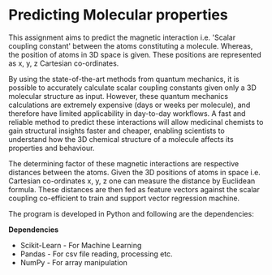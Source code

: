 # Predicting Molecular properties

This assignment aims to predict the magnetic interaction i.e. 'Scalar coupling constant' between the atoms constituting a molecule. Whereas, the position of atoms in 3D space is given. These positions are represented as x, y, z Cartesian co-ordinates.

By using the state-of-the-art methods from quantum mechanics, it is possible to accurately calculate scalar coupling constants given only a 3D molecular structure as input. However, these quantum mechanics calculations are extremely expensive (days or weeks per molecule), and therefore have limited applicability in day-to-day workflows. A fast and reliable method to predict these interactions will allow medicinal chemists to gain structural insights faster and cheaper, enabling scientists to understand how the 3D chemical structure of a molecule affects its properties and behaviour.

The determining factor of these magnetic interactions are respective distances between the atoms. Given the 3D positions of atoms in space i.e. Cartesian co-ordinates x, y, z one can measure the distance by Euclidean formula. These distances are then fed as feature vectors against the scalar coupling co-efficient to train and support vector regression machine.

The program is developed in Python and following are the dependencies:

**Dependencies**

 - Scikit-Learn - For Machine Learning
 - Pandas - For csv file reading, processing etc.
 -  NumPy - For array manipulation
